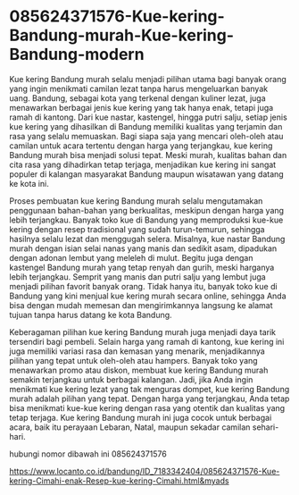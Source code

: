 # 085624371576-Kue-kering-Bandung-murah-Kue-kering-Bandung-modern

Kue kering Bandung murah selalu menjadi pilihan utama bagi banyak orang yang ingin menikmati camilan lezat tanpa harus mengeluarkan banyak uang. Bandung, sebagai kota yang terkenal dengan kuliner lezat, juga menawarkan berbagai jenis kue kering yang tak hanya enak, tetapi juga ramah di kantong. Dari kue nastar, kastengel, hingga putri salju, setiap jenis kue kering yang dihasilkan di Bandung memiliki kualitas yang terjamin dan rasa yang selalu memuaskan. Bagi siapa saja yang mencari oleh-oleh atau camilan untuk acara tertentu dengan harga yang terjangkau, kue kering Bandung murah bisa menjadi solusi tepat. Meski murah, kualitas bahan dan cita rasa yang dihadirkan tetap terjaga, menjadikan kue kering ini sangat populer di kalangan masyarakat Bandung maupun wisatawan yang datang ke kota ini.

Proses pembuatan kue kering Bandung murah selalu mengutamakan penggunaan bahan-bahan yang berkualitas, meskipun dengan harga yang lebih terjangkau. Banyak toko kue di Bandung yang memproduksi kue-kue kering dengan resep tradisional yang sudah turun-temurun, sehingga hasilnya selalu lezat dan menggugah selera. Misalnya, kue nastar Bandung murah dengan isian selai nanas yang manis dan sedikit asam, dipadukan dengan adonan lembut yang meleleh di mulut. Begitu juga dengan kastengel Bandung murah yang tetap renyah dan gurih, meski harganya lebih terjangkau. Semprit yang manis dan putri salju yang lembut juga menjadi pilihan favorit banyak orang. Tidak hanya itu, banyak toko kue di Bandung yang kini menjual kue kering murah secara online, sehingga Anda bisa dengan mudah memesan dan mengirimkannya langsung ke alamat tujuan tanpa harus datang ke kota Bandung.

Keberagaman pilihan kue kering Bandung murah juga menjadi daya tarik tersendiri bagi pembeli. Selain harga yang ramah di kantong, kue kering ini juga memiliki variasi rasa dan kemasan yang menarik, menjadikannya pilihan yang tepat untuk oleh-oleh atau hampers. Banyak toko yang menawarkan promo atau diskon, membuat kue kering Bandung murah semakin terjangkau untuk berbagai kalangan. Jadi, jika Anda ingin menikmati kue kering lezat yang tak menguras dompet, kue kering Bandung murah adalah pilihan yang tepat. Dengan harga yang terjangkau, Anda tetap bisa menikmati kue-kue kering dengan rasa yang otentik dan kualitas yang tetap terjaga. Kue kering Bandung murah ini juga cocok untuk berbagai acara, baik itu perayaan Lebaran, Natal, maupun sekadar camilan sehari-hari.

hubungi nomor dibawah ini
085624371576

https://www.locanto.co.id/bandung/ID_7183342404/085624371576-Kue-kering-Cimahi-enak-Resep-kue-kering-Cimahi.html&myads
